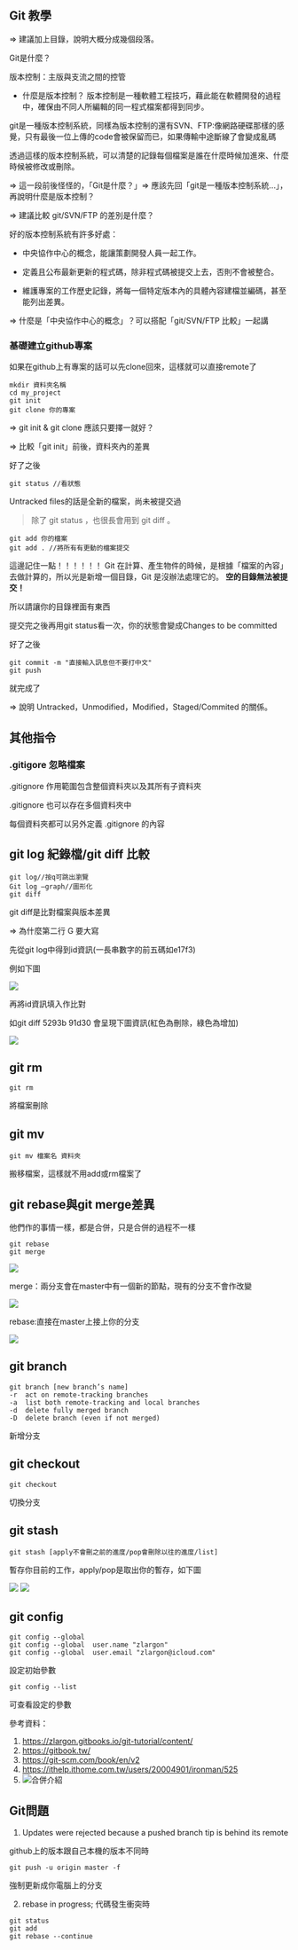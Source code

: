 ## Git 教學

=> 建議加上目錄，說明大概分成幾個段落。

Git是什麼？

版本控制：主版與支流之間的控管

* 什麼是版本控制？
版本控制是一種軟體工程技巧，藉此能在軟體開發的過程中，確保由不同人所編輯的同一程式檔案都得到同步。

git是一種版本控制系統，同樣為版本控制的還有SVN、FTP:像網路硬碟那樣的感覺，只有最後一位上傳的code會被保留而已，如果傳輸中途斷線了會變成亂碼

透過這樣的版本控制系統，可以清楚的記錄每個檔案是誰在什麼時候加進來、什麼時候被修改或刪除。

=> 這一段前後怪怪的，「Git是什麼？」=> 應該先回「git是一種版本控制系統...」，再說明什麼是版本控制？

=> 建議比較 git/SVN/FTP 的差別是什麼？


好的版本控制系統有許多好處：

* 中央協作中心的概念，能讓策劃開發人員一起工作。

* 定義且公布最新更新的程式碼，除非程式碼被提交上去，否則不會被整合。

* 維護專案的工作歷史記錄，將每一個特定版本內的具體內容建檔並編碼，甚至能列出差異。

=> 什麼是「中央協作中心的概念」？可以搭配「git/SVN/FTP 比較」一起講

### 基礎建立github專案
如果在github上有專案的話可以先clone回來，這樣就可以直接remote了
```
mkdir 資料夾名稱
cd my_project
git init
git clone 你的專案
```

=> git init & git clone 應該只要擇一就好？

=> 比較「git init」前後，資料夾內的差異

好了之後
```
git status //看狀態
```
Untracked files的話是全新的檔案，尚未被提交過

> 除了 git status ，也很長會用到 git diff 。

```
git add 你的檔案
git add . //將所有有更動的檔案提交
```
這邊記住一點！！！！！！
Git 在計算、產生物件的時候，是根據「檔案的內容」去做計算的，所以光是新增一個目錄，Git 是沒辦法處理它的。
**空的目錄無法被提交！**

所以請讓你的目錄裡面有東西

提交完之後再用git status看一次，你的狀態會變成Changes to be committed

好了之後
```
git commit -m "直接輸入訊息但不要打中文"
git push
```

就完成了

=> 說明 Untracked，Unmodified，Modified，Staged/Commited 的關係。

## 其他指令

### .gitigore 忽略檔案

.gitignore 作用範圍包含整個資料夾以及其所有子資料夾

.gitignore 也可以存在多個資料夾中

每個資料夾都可以另外定義 .gitignore 的內容

## git log 紀錄檔/git diff 比較

```
git log//按q可跳出瀏覽
Git log —graph//圖形化
git diff
```
git diff是比對檔案與版本差異

=> 為什麼第二行 G 要大寫

先從git log中得到id資訊(一長串數字的前五碼如e17f3)

例如下圖

![](https://github.com/ST2DE/wee1-homework-yf-ashu/blob/master/notebook/img/git%20diff1.png?raw=true)

再將id資訊填入作比對

如git diff 5293b 91d30 會呈現下圖資訊(紅色為刪除，綠色為增加)

![](https://github.com/ST2DE/wee1-homework-yf-ashu/blob/master/notebook/img/git%20diff2.png?raw=true)

## git rm
```
git rm
```
將檔案刪除

## git mv
``` 
git mv 檔案名 資料夾
```
搬移檔案，這樣就不用add或rm檔案了

## git rebase與git merge差異

他們作的事情一樣，都是合併，只是合併的過程不一樣
``` 
git rebase
git merge
```
![](https://github.com/ST2DE/wee1-homework-yf-ashu/blob/master/notebook/img/git%20diff3.png?raw=true)

merge：兩分支會在master中有一個新的節點，現有的分支不會作改變

![](https://wac-cdn.atlassian.com/dam/jcr:e229fef6-2c2f-4a4f-b270-e1e1baa94055/02.svg?cdnVersion=ka)

rebase:直接在master上接上你的分支

![](https://wac-cdn.atlassian.com/dam/jcr:5b153a22-38be-40d0-aec8-5f2fffc771e5/03.svg?cdnVersion=ka)

## git branch 
```
git branch [new branch’s name]
-r  act on remote-tracking branches
-a  list both remote-tracking and local branches
-d  delete fully merged branch
-D  delete branch (even if not merged)
```
新增分支

## git checkout 
```
git checkout
```
切換分支

## git stash
```
git stash [apply不會刪之前的進度/pop會刪除以往的進度/list]
```
暫存你目前的工作，apply/pop是取出你的暫存，如下圖

![](https://github.com/ST2DE/wee1-homework-yf-ashu/blob/master/notebook/img/git-stash1.png?raw=true)
![](https://github.com/ST2DE/wee1-homework-yf-ashu/blob/master/notebook/img/git-stash2.png?raw=true)


## git config
```
git config --global
git config --global  user.name "zlargon"
git config --global  user.email "zlargon@icloud.com"
```
設定初始參數
``` 
git config --list
```
可查看設定的參數

參考資料：
1. https://zlargon.gitbooks.io/git-tutorial/content/
2. https://gitbook.tw/
3. https://git-scm.com/book/en/v2
4. https://ithelp.ithome.com.tw/users/20004901/ironman/525
5. ![合併介紹](https://github.com/geeeeeeeeek/git-recipes/wiki/5.1-%E4%BB%A3%E7%A0%81%E5%90%88%E5%B9%B6%EF%BC%9AMerge%E3%80%81Rebase-%E7%9A%84%E9%80%89%E6%8B%A9)

## Git問題

1. Updates were rejected because a pushed branch tip is behind its remote

github上的版本跟自己本機的版本不同時

```
git push -u origin master -f 
```
強制更新成你電腦上的分支

2. rebase in progress;
代碼發生衝突時
```
git status
git add
git rebase --continue
```


